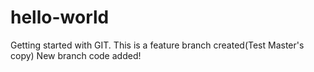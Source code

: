 # hello-world
Getting started with GIT.
This is a feature branch created(Test Master's copy)
New branch code added!
